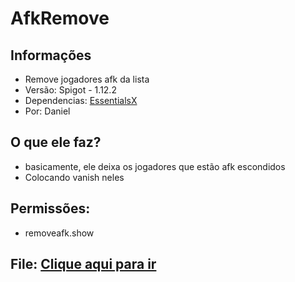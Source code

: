 # AfkRemove

## Informações
* Remove jogadores afk da lista
* Versão: Spigot - 1.12.2
* Dependencias: [EssentialsX](https://github.com/EssentialsX/Essentials)
* Por: Daniel

## O que ele faz?

* basicamente, ele deixa os jogadores que estão afk escondidos
* Colocando vanish neles

## Permissões:

* removeafk.show

## File: [Clique aqui para ir](/file)

